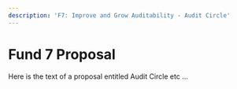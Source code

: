 ```yaml
---
description: 'F7: Improve and Grow Auditability - Audit Circle'
---
```


# Fund 7 Proposal

Here is the text of a proposal entitled Audit Circle etc ...
